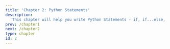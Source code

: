 ```yaml
---
title: 'Chapter 2: Python Statements'
description:
  'This chapter will help you write Python Statements - if, if...else, for, while'
prev: /chapter1
next: /chapter2
type: chapter
id: 2
---
```

